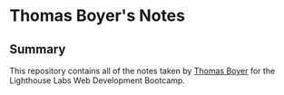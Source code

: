 # Thomas Boyer's Notes

## Summary

This repository contains all of the notes taken by [Thomas Boyer](https://github.com/thomas-boyer/) for the Lighthouse Labs Web Development Bootcamp.